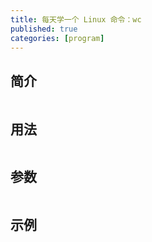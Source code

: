 ```yaml
---
title: 每天学一个 Linux 命令：wc
published: true
categories: [program]
---
```


## 简介
```
```

## 用法
```
```

## 参数
```
```

## 示例
```
```
